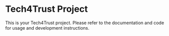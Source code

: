 # Tech4Trust Project

This is your Tech4Trust project. Please refer to the documentation and code for usage and development instructions.
